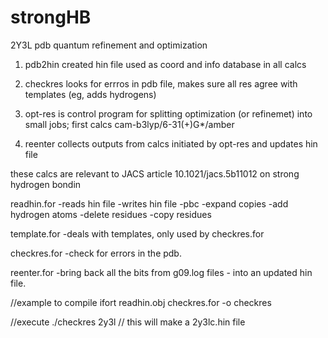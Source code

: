 # strongHB
2Y3L pdb quantum refinement and optimization

1) pdb2hin   created hin file used as coord and info database in all calcs

2) checkres looks for errros in pdb file, makes sure all res agree with templates (eg, adds hydrogens)

3) opt-res   is control program for splitting optimization (or refinemet) into small jobs; first calcs cam-b3lyp/6-31(+)G*/amber

4) reenter   collects outputs from calcs initiated by opt-res and updates hin file

these calcs are relevant to JACS article 10.1021/jacs.5b11012  on strong hydrogen bondin

readhin.for 
 -reads hin file
 -writes hin file
 -pbc 
 -expand copies
 -add hydrogen atoms
 -delete residues
 -copy residues
 
template.for
  -deals with templates, only used by checkres.for
  
checkres.for
  -check for errors in the pdb.
 
reenter.for
 -bring back all the bits from g09.log files - into an updated hin file.

//example to compile
ifort readhin.obj checkres.for -o checkres

//execute
./checkres 2y3l
//
 this will make a 2y3lc.hin file


